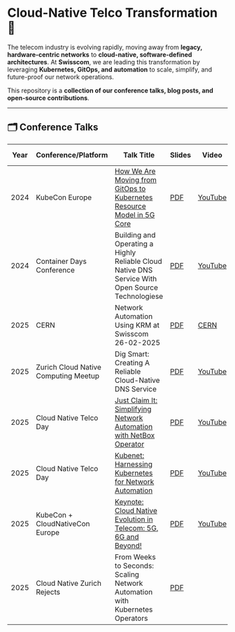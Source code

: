 # Cloud-Native Telco Transformation 🚀

The telecom industry is evolving rapidly, moving away from **legacy, hardware-centric networks** to **cloud-native, software-defined architectures**. At **Swisscom**, we are leading this transformation by leveraging **Kubernetes, GitOps, and automation** to scale, simplify, and future-proof our network operations.  

This repository is a **collection of our conference talks, blog posts, and open-source contributions**.

---

## 🗂 Conference Talks

| Year | Conference/Platform | Talk Title | Slides | Video | Code Examples |
|------|------------|------------|--------|-------|--------------|
| 2024 | KubeCon Europe | [How We Are Moving from GitOps to Kubernetes Resource Model in 5G Core](https://kccnceu2024.sched.com/event/1YeN2/how-we-are-moving-from-gitops-to-kubernetes-resource-model-in-5g-core-joel-studler-ashan-senevirathne-swisscom) | [PDF](2024/KubeConEurope/slides.pdf) | [YouTube](https://youtu.be/crmTnB6Zwt8?si=WlfRGgTmiFfPzQLM) |  |
| 2024 | Container Days Conference | Building and Operating a Highly Reliable Cloud Native DNS Service With Open Source Technologiese | [PDF](2024/ContainerDaysConference/Building_and_Operating_a_Highly_Reliable_Cloud_Native_DNS_Service_With_Open_Source_Technologies_ContainerDays_2024-09-03.pdf) | [YouTube](https://youtu.be/crmTnB6Zwt8?si=WlfRGgTmiFfPzQLM) | [GitHub](https://github.com/swisscom/containerdays-2024-dns/tree/main) |
| 2025 | CERN | Network Automation Using KRM at Swisscom 26-02-2025 | [PDF](2025/CERN/slides.pdf) | [CERN](https://videos.cern.ch/record/2301379) |  |
| 2025 | Zurich Cloud Native Computing Meetup |Dig Smart: Creating A Reliable Cloud-Native DNS Service | [PDF](2025/CloudNativeComputingMeetup/dns-presentation-2025-03-06.pdf) | [YouTube](https://www.youtube.com/watch?v=uw7gs-klCIE) | [GitHub](https://github.com/swisscom/cloud-native-telco/tree/main/2025/CloudNativeComputingMeetup) |
| 2025 | Cloud Native Telco Day |[Just Claim It: Simplifying Network Automation with NetBox Operator](https://colocatedeventseu2025.sched.com/event/1uB8N/just-claim-it-simplifying-network-automation-with-netbox-operator-lea-bruhwiler-joel-studler-swisscom) | [PDF](https://static.sched.com/hosted_files/colocatedeventseu2025/66/2025-04-01%20Just%20Claim%20It%20Simplifying%20Network%20Automation%20with%20NetBox%20Operator.pdf) | [YouTube](https://youtu.be/kCYr0DIiGtA) |  |
| 2025 | Cloud Native Telco Day |[Kubenet: Harnessing Kubernetes for Network Automation](https://colocatedeventseu2025.sched.com/event/1uB7e/kubenet-harnessing-kubernetes-for-network-automation-wim-henderickx-nokia-ashan-senevirathne-swisscom) | [PDF](https://static.sched.com/hosted_files/colocatedeventseu2025/96/Kubenet.pdf) | [YouTube](https://youtu.be/QipW3oOQNqw) |  |
| 2025 | KubeCon + CloudNativeCon Europe |[Keynote: Cloud Native Evolution in Telecom: 5G, 6G and Beyond!](https://kccnceu2025.sched.com/event/1vUeb/keynote-cloud-native-evolution-in-telecom-5g-6g-and-beyond-faseela-k-ericsson-software-technology-tom-kivlin-vodafone-philippe-ensarguet-orange-joel-studler-swisscom) | [PDF](https://static.sched.com/hosted_files/kccnceu2025/9e/3.%29%20Faseela%20K%20Panel%20%28with%20Tom%20Kivlin%2C%20Phillippe%20Ensarguet%2C%20and%20Joel%20Studler%29.pdf) | [YouTube](https://youtu.be/qj9q_-S91L8) |  |
| 2025 | Cloud Native Zurich Rejects | From Weeks to Seconds: Scaling Network Automation with Kubernetes Operators | [PDF](2025/CloudNativeZurichRejects/From-Weeks-to-Seconds-Scaling-Network-Automation-with-Kubernetes-Operators.pdf) | | |
